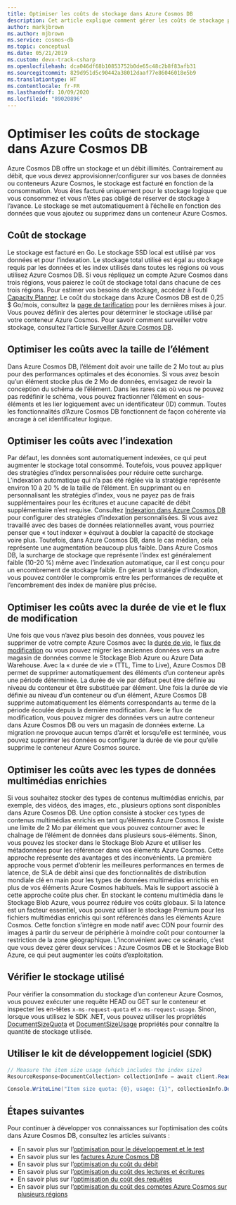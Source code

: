 ```yaml
---
title: Optimiser les coûts de stockage dans Azure Cosmos DB
description: Cet article explique comment gérer les coûts de stockage pour les données stockées dans Azure Cosmos DB
author: markjbrown
ms.author: mjbrown
ms.service: cosmos-db
ms.topic: conceptual
ms.date: 05/21/2019
ms.custom: devx-track-csharp
ms.openlocfilehash: dca046df68b10853752b0de65c48c2b8f83afb31
ms.sourcegitcommit: 829d951d5c90442a38012daaf77e86046018e5b9
ms.translationtype: HT
ms.contentlocale: fr-FR
ms.lasthandoff: 10/09/2020
ms.locfileid: "89020896"
---
```

# <a name="optimize-storage-cost-in-azure-cosmos-db"></a>Optimiser les coûts de stockage dans Azure Cosmos DB

Azure Cosmos DB offre un stockage et un débit illimités. Contrairement au débit, que vous devez approvisionner/configurer sur vos bases de données ou conteneurs Azure Cosmos, le stockage est facturé en fonction de la consommation. Vous êtes facturé uniquement pour le stockage logique que vous consommez et vous n’êtes pas obligé de réserver de stockage à l’avance. Le stockage se met automatiquement à l’échelle en fonction des données que vous ajoutez ou supprimez dans un conteneur Azure Cosmos.

## <a name="storage-cost"></a>Coût de stockage

Le stockage est facturé en Go. Le stockage SSD local est utilisé par vos données et pour l’indexation. Le stockage total utilisé est égal au stockage requis par les données et les index utilisés dans toutes les régions où vous utilisez Azure Cosmos DB. Si vous répliquez un compte Azure Cosmos dans trois régions, vous paierez le coût de stockage total dans chacune de ces trois régions. Pour estimer vos besoins de stockage, accédez à l’outil [Capacity Planner](https://www.documentdb.com/capacityplanner). Le coût du stockage dans Azure Cosmos DB est de 0,25 $ Go/mois, consultez la [page de tarification](https://azure.microsoft.com/pricing/details/cosmos-db/) pour les dernières mises à jour. Vous pouvez définir des alertes pour déterminer le stockage utilisé par votre conteneur Azure Cosmos. Pour savoir comment surveiller votre stockage, consultez l’article [Surveiller Azure Cosmos DB](monitor-accounts.md).

## <a name="optimize-cost-with-item-size"></a>Optimiser les coûts avec la taille de l’élément

Dans Azure Cosmos DB, l’élément doit avoir une taille de 2 Mo tout au plus pour des performances optimales et des économies. Si vous avez besoin qu’un élément stocke plus de 2 Mo de données, envisagez de revoir la conception du schéma de l’élément. Dans les rares cas où vous ne pouvez pas redéfinir le schéma, vous pouvez fractionner l’élément en sous-éléments et les lier logiquement avec un identificateur (ID) commun. Toutes les fonctionnalités d’Azure Cosmos DB fonctionnent de façon cohérente via ancrage à cet identificateur logique.

## <a name="optimize-cost-with-indexing"></a>Optimiser les coûts avec l’indexation

Par défaut, les données sont automatiquement indexées, ce qui peut augmenter le stockage total consommé. Toutefois, vous pouvez appliquer des stratégies d’index personnalisées pour réduire cette surcharge. L’indexation automatique qui n’a pas été réglée via la stratégie représente environ 10 à 20 % de la taille de l’élément. En supprimant ou en personnalisant les stratégies d’index, vous ne payez pas de frais supplémentaires pour les écritures et aucune capacité de débit supplémentaire n’est requise. Consultez [Indexation dans Azure Cosmos DB](indexing-policies.md) pour configurer des stratégies d’indexation personnalisées. Si vous avez travaillé avec des bases de données relationnelles avant, vous pourriez penser que « tout indexer » équivaut à doubler la capacité de stockage voire plus. Toutefois, dans Azure Cosmos DB, dans le cas médian, cela représente une augmentation beaucoup plus faible. Dans Azure Cosmos DB, la surcharge de stockage que représente l’index est généralement faible (10-20 %) même avec l’indexation automatique, car il est conçu pour un encombrement de stockage faible. En gérant la stratégie d’indexation, vous pouvez contrôler le compromis entre les performances de requête et l’encombrement des index de manière plus précise.

## <a name="optimize-cost-with-time-to-live-and-change-feed"></a>Optimiser les coûts avec la durée de vie et le flux de modification

Une fois que vous n’avez plus besoin des données, vous pouvez les supprimer de votre compte Azure Cosmos avec la [durée de vie](time-to-live.md), le [flux de modification](change-feed.md) ou vous pouvez migrer les anciennes données vers un autre magasin de données comme le Stockage Blob Azure ou Azure Data Warehouse. Avec la « durée de vie » (TTL, Time to Live), Azure Cosmos DB permet de supprimer automatiquement des éléments d’un conteneur après une période déterminée. La durée de vie par défaut peut être définie au niveau du conteneur et être substituée par élément. Une fois la durée de vie définie au niveau d’un conteneur ou d’un élément, Azure Cosmos DB supprime automatiquement les éléments correspondants au terme de la période écoulée depuis la dernière modification. Avec le flux de modification, vous pouvez migrer des données vers un autre conteneur dans Azure Cosmos DB ou vers un magasin de données externe. La migration ne provoque aucun temps d’arrêt et lorsqu’elle est terminée, vous pouvez supprimer les données ou configurer la durée de vie pour qu’elle supprime le conteneur Azure Cosmos source.

## <a name="optimize-cost-with-rich-media-data-types"></a>Optimiser les coûts avec les types de données multimédias enrichies 

Si vous souhaitez stocker des types de contenus multimédias enrichis, par exemple, des vidéos, des images, etc., plusieurs options sont disponibles dans Azure Cosmos DB. Une option consiste à stocker ces types de contenus multimédias enrichis en tant qu’éléments Azure Cosmos. Il existe une limite de 2 Mo par élément que vous pouvez contourner avec le chaînage de l’élément de données dans plusieurs sous-éléments. Sinon, vous pouvez les stocker dans le Stockage Blob Azure et utiliser les métadonnées pour les référencer dans vos éléments Azure Cosmos. Cette approche représente des avantages et des inconvénients. La première approche vous permet d’obtenir les meilleures performances en termes de latence, de SLA de débit ainsi que des fonctionnalités de distribution mondiale clé en main pour les types de données multimédias enrichis en plus de vos éléments Azure Cosmos habituels. Mais le support associé à cette approche coûte plus cher. En stockant le contenu multimédia dans le Stockage Blob Azure, vous pourrez réduire vos coûts globaux. Si la latence est un facteur essentiel, vous pouvez utiliser le stockage Premium pour les fichiers multimédias enrichis qui sont référencés dans les éléments Azure Cosmos. Cette fonction s’intègre en mode natif avec CDN pour fournir des images à partir du serveur de périphérie à moindre coût pour contourner la restriction de la zone géographique. L’inconvénient avec ce scénario, c’est que vous devez gérer deux services : Azure Cosmos DB et le Stockage Blob Azure, ce qui peut augmenter les coûts d’exploitation. 

## <a name="check-storage-consumed"></a>Vérifier le stockage utilisé

Pour vérifier la consommation du stockage d’un conteneur Azure Cosmos, vous pouvez exécuter une requête HEAD ou GET sur le conteneur et inspecter les en-têtes `x-ms-request-quota` et `x-ms-request-usage`. Sinon, lorsque vous utilisez le SDK .NET, vous pouvez utiliser les propriétés [DocumentSizeQuota](https://docs.microsoft.com/previous-versions/azure/dn850325(v%3Dazure.100)) et [DocumentSizeUsage](https://msdn.microsoft.com/library/azure/dn850324.aspx) propriétés pour connaître la quantité de stockage utilisée.

## <a name="using-sdk"></a>Utiliser le kit de développement logiciel (SDK)

```csharp
// Measure the item size usage (which includes the index size)
ResourceResponse<DocumentCollection> collectionInfo = await client.ReadDocumentCollectionAsync(UriFactory.CreateDocumentCollectionUri("db", "coll"));   

Console.WriteLine("Item size quota: {0}, usage: {1}", collectionInfo.DocumentQuota, collectionInfo.DocumentUsage);
```

## <a name="next-steps"></a>Étapes suivantes

Pour continuer à développer vos connaissances sur l’optimisation des coûts dans Azure Cosmos DB, consultez les articles suivants :

* En savoir plus sur l’[optimisation pour le développement et le test](optimize-dev-test.md)
* En savoir plus sur les [factures Azure Cosmos DB](understand-your-bill.md)
* En savoir plus sur l’[optimisation du coût du débit](optimize-cost-throughput.md)
* En savoir plus sur l’[optimisation du coût des lectures et écritures](optimize-cost-reads-writes.md)
* En savoir plus sur l’[optimisation du coût des requêtes](optimize-cost-queries.md)
* En savoir plus sur l’[optimisation du coût des comptes Azure Cosmos sur plusieurs régions](optimize-cost-regions.md)

